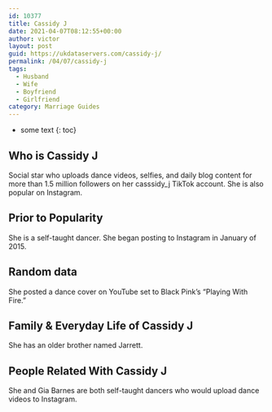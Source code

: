 ```yaml
---
id: 10377
title: Cassidy J
date: 2021-04-07T08:12:55+00:00
author: victor
layout: post
guid: https://ukdataservers.com/cassidy-j/
permalink: /04/07/cassidy-j
tags:
  - Husband
  - Wife
  - Boyfriend
  - Girlfriend
category: Marriage Guides
---
```


* some text
{: toc}


## Who is Cassidy J



Social star who uploads dance videos, selfies, and daily blog content for more than 1.5 million followers on her casssidy_j TikTok account. She is also popular on Instagram. 

                
                
                
## Prior to Popularity



She is a self-taught dancer. She began posting to Instagram in January of 2015.

                
                
                
## Random data



She posted a dance cover on YouTube set to Black Pink&#8217;s &#8220;Playing With Fire.&#8221;

                
                
                
## Family & Everyday Life of Cassidy J



She has an older brother named Jarrett. 

                
                
                
## People Related With Cassidy J



She and Gia Barnes are both self-taught dancers who would upload dance videos to Instagram. 

                
              
            
          
          
          